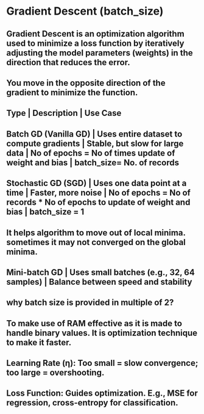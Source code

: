 # Gradient Descent (batch_size)

## Gradient Descent is an optimization algorithm used to minimize a loss function by iteratively adjusting the model parameters (weights) in the direction that reduces the error.

## You move in the opposite direction of the gradient to minimize the function.

## Type | Description | Use Case
## Batch GD (Vanilla GD) | Uses entire dataset to compute gradients | Stable, but slow for large data | No of epochs = No of times update of weight and bias | batch_size= No. of records

## Stochastic GD (SGD) | Uses one data point at a time | Faster, more noise | No of epochs = No of records * No of epochs to update of weight and bias | batch_size = 1
## It helps algorithm to move out of local minima. sometimes it may not converged on the global minima.

## Mini-batch GD | Uses small batches (e.g., 32, 64 samples) | Balance between speed and stability
## why batch size is provided in multiple of 2?
## To make use of RAM effective as it is made to handle binary values. It is optimization technique to make it faster.


## Learning Rate (η): Too small = slow convergence; too large = overshooting.
## Loss Function: Guides optimization. E.g., MSE for regression, cross-entropy for classification.